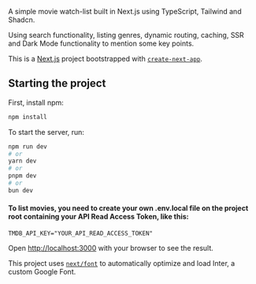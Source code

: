 A simple movie watch-list built in Next.js using TypeScript, Tailwind and Shadcn.

Using search functionality, listing genres, dynamic routing, caching, SSR and Dark Mode functionality to mention some key points.

This is a [Next.js](https://nextjs.org/) project bootstrapped with [`create-next-app`](https://github.com/vercel/next.js/tree/canary/packages/create-next-app).

## Starting the project

First, install npm:

```bash
npm install
```

To start the server, run:

```bash
npm run dev
# or
yarn dev
# or
pnpm dev
# or
bun dev
```

#### To list movies, you need to create your own .env.local file on the project root containing your API Read Access Token, like this:

```
TMDB_API_KEY="YOUR_API_READ_ACCESS_TOKEN"
```

Open [http://localhost:3000](http://localhost:3000) with your browser to see the result.

This project uses [`next/font`](https://nextjs.org/docs/basic-features/font-optimization) to automatically optimize and load Inter, a custom Google Font.
